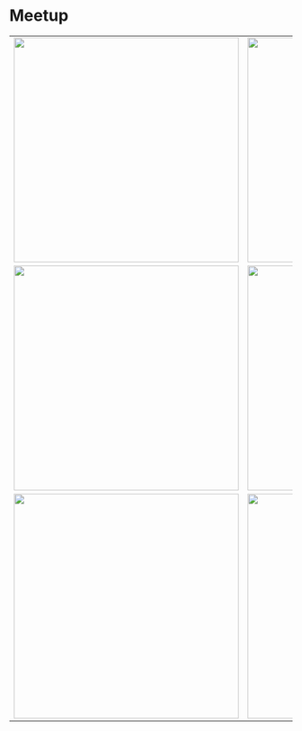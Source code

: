 # Meetup

|                                     |                                |
| ----------------------------------- |:------------------------------:|
| <img src="./Screenshots/1.jpg" width="400">     | <img src="./Screenshots/6.jpg" width="400">|
| <img src="./Screenshots/2.jpg" width="400">     | <img src="./Screenshots/3.jpg" width="400">|
| <img src="./Screenshots/4.jpg" width="400">    | <img src="./Screenshots/5.jpg" width="400">|
